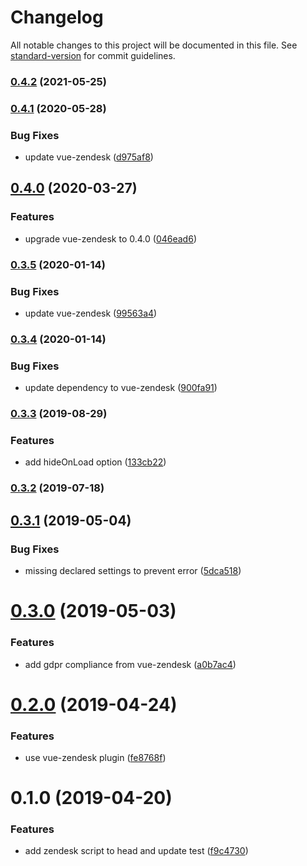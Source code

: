 # Changelog

All notable changes to this project will be documented in this file. See [standard-version](https://github.com/conventional-changelog/standard-version) for commit guidelines.

### [0.4.2](https://github.com/dansmaculotte/nuxt-zendesk/compare/v0.4.1...v0.4.2) (2021-05-25)

### [0.4.1](https://github.com/dansmaculotte/nuxt-zendesk/compare/v0.4.0...v0.4.1) (2020-05-28)


### Bug Fixes

* update vue-zendesk ([d975af8](https://github.com/dansmaculotte/nuxt-zendesk/commit/d975af80f21f13ef89def3af1464dbdd972138d9))

## [0.4.0](https://github.com/dansmaculotte/nuxt-zendesk/compare/v0.3.5...v0.4.0) (2020-03-27)


### Features

* upgrade vue-zendesk to 0.4.0 ([046ead6](https://github.com/dansmaculotte/nuxt-zendesk/commit/046ead6dfe5c087e9eabebf2ed32f5c55e4e7e46))

### [0.3.5](https://github.com/dansmaculotte/nuxt-zendesk/compare/v0.3.4...v0.3.5) (2020-01-14)


### Bug Fixes

* update vue-zendesk ([99563a4](https://github.com/dansmaculotte/nuxt-zendesk/commit/99563a45509764740ded7e6ff10795461248202c))

### [0.3.4](https://github.com/dansmaculotte/nuxt-zendesk/compare/v0.3.3...v0.3.4) (2020-01-14)


### Bug Fixes

* update dependency to vue-zendesk ([900fa91](https://github.com/dansmaculotte/nuxt-zendesk/commit/900fa9192de6f3bed000debf0a5b1f3a3842e7bb))

### [0.3.3](https://github.com/dansmaculotte/nuxt-zendesk/compare/v0.3.2...v0.3.3) (2019-08-29)


### Features

* add hideOnLoad option ([133cb22](https://github.com/dansmaculotte/nuxt-zendesk/commit/133cb22))

### [0.3.2](https://github.com/dansmaculotte/nuxt-zendesk/compare/v0.3.1...v0.3.2) (2019-07-18)



## [0.3.1](https://github.com/dansmaculotte/nuxt-zendesk/compare/v0.3.0...v0.3.1) (2019-05-04)


### Bug Fixes

* missing declared settings to prevent error ([5dca518](https://github.com/dansmaculotte/nuxt-zendesk/commit/5dca518))



# [0.3.0](https://github.com/dansmaculotte/nuxt-zendesk/compare/v0.2.0...v0.3.0) (2019-05-03)


### Features

* add gdpr compliance from vue-zendesk ([a0b7ac4](https://github.com/dansmaculotte/nuxt-zendesk/commit/a0b7ac4))



# [0.2.0](https://github.com/dansmaculotte/nuxt-zendesk/compare/v0.1.0...v0.2.0) (2019-04-24)


### Features

* use vue-zendesk plugin ([fe8768f](https://github.com/dansmaculotte/nuxt-zendesk/commit/fe8768f))



# 0.1.0 (2019-04-20)


### Features

* add zendesk script to head and update test ([f9c4730](https://github.com/dansmaculotte/nuxt-zendesk/commit/f9c4730))
